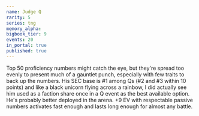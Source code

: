 ```yaml
---
name: Judge Q
rarity: 5
series: tng
memory_alpha:
bigbook_tier: 9
events: 20
in_portal: true
published: true
---
```


Top 50 proficiency numbers might catch the eye, but they're spread too evenly to present much of a gauntlet punch, especially with few traits to back up the numbers. His SEC base is #1 among Qs (#2 and #3 within 10 points) and like a black unicorn flying across a rainbow, I did actually see him used as a faction share once in a Q event as the best available option. He's probably better deployed in the arena. +9 EV with respectable passive numbers activates fast enough and lasts long enough for almost any battle.
